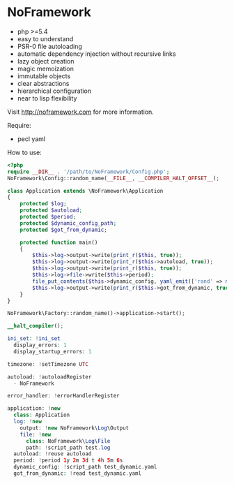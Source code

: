 NoFramework
===========

- php >=5.4
- easy to understand
- PSR-0 file autoloading
- automatic dependency injection without recursive links
- lazy object creation
- magic memoization
- immutable objects
- clear abstractions
- hierarchical configuration
- near to lisp flexibility

Visit http://noframework.com for more information.

Require:
- pecl yaml

How to use:

```php
<?php
require __DIR__ . '/path/to/NoFramework/Config.php';
NoFramework\Config::random_name(__FILE__, __COMPILER_HALT_OFFSET__);

class Application extends \NoFramework\Application
{
    protected $log;
    protected $autoload;
    protected $period;
    protected $dynamic_config_path;
    protected $got_from_dynamic;

    protected function main()
    {
        $this->log->output->write(print_r($this, true));
        $this->log->output->write(print_r($this->autoload, true));
        $this->log->output->write(print_r($this, true));
        $this->log->file->write($this->period);
        file_put_contents($this->dynamic_config, yaml_emit(['rand' => mt_rand()]));
        $this->log->output->write(print_r($this->got_from_dynamic, true));
    }
}

NoFramework\Factory::random_name()->application->start();

__halt_compiler();

ini_set: !ini_set
  display_errors: 1
  display_startup_errors: 1

timezone: !setTimezone UTC

autoload: !autoloadRegister
  - NoFramework

error_handler: !errorHandlerRegister

application: !new
  class: Application
  log: !new
    output: !new NoFramework\Log\Output
    file: !new
      class: NoFramework\Log\File
      path: !script_path test.log
  autoload: !reuse autoload
  period: !period 1y 2m 3d t 4h 5m 6s
  dynamic_config: !script_path test_dynamic.yaml
  got_from_dynamic: !read test_dynamic.yaml
```
